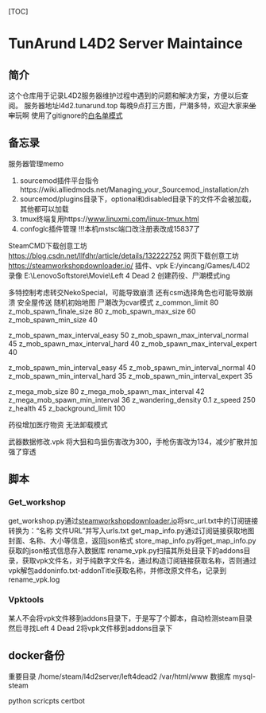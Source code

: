 [TOC]

# TunArund L4D2 Server Maintaince

## 简介
这个仓库用于记录L4D2服务器维护过程中遇到的问题和解决方案，方便以后查阅。
服务器地址l4d2.tunarund.top
每晚9点打三方图，尸潮多特，欢迎大家来~~坐牢~~玩啊
使用了gitignore的[白名单模式](https://cn.linux-console.net/?p=7733)

## 备忘录
服务器管理memo
1. sourcemod插件平台指令https://wiki.alliedmods.net/Managing_your_Sourcemod_installation/zh
2. sourcemod/plugins目录下，optional和disabled目录下的文件不会被加载，其他都可以加载
3. tmux终端复用https://www.linuxmi.com/linux-tmux.html
4. confoglc插件管理
!!!本机mstsc端口改注册表改成15837了

SteamCMD下载创意工坊 https://blog.csdn.net/llfdhr/article/details/132222752
网页下载创意工坊 https://steamworkshopdownloader.io/
插件、vpk E:/yincang/Games/L4D2
录像 E:\LenovoSoftstore\Movie\Left 4 Dead 2
创建药役、尸潮模式ing

多特控制考虑转交NekoSpecial，可能导致崩溃
还有csm选择角色也可能导致崩溃
安全屋传送
随机初始地图
尸潮改为cvar模式
z_common_limit                          80
z_mob_spawn_finale_size                  80
z_mob_spawn_max_size                     60
z_mob_spawn_min_size                     40

z_mob_spawn_max_interval_easy            50
z_mob_spawn_max_interval_normal          45
z_mob_spawn_max_interval_hard            40
z_mob_spawn_max_interval_expert          40
        
z_mob_spawn_min_interval_easy            45
z_mob_spawn_min_interval_normal          40
z_mob_spawn_min_interval_hard            35
z_mob_spawn_min_interval_expert          35

z_mega_mob_size                          80
z_mega_mob_spawn_max_interval            42
z_mega_mob_spawn_min_interval            36
z_wandering_density 		         0.1
z_speed 250
z_health 45
z_background_limit 100

药役增加医疗物资
无法卸载模式

武器数据修改.vpk
将大狙和鸟狙伤害改为300，手枪伤害改为134，减少扩散并加强了穿透

## 脚本
### Get_workshop
get_workshop.py通过[steamworkshopdownloader.io](https://steamworkshopdownloader.io/)将src_url.txt中的订阅链接转换为：“名称 文件URL”并写入urls.txt
get_map_info.py通过订阅链接获取地图封面、名称、大小等信息，返回json格式
store_map_info.py将get_map_info.py获取的json格式信息存入数据库
rename_vpk.py扫描其所处目录下的addons目录，获取vpk文件名，对于纯数字文件名，通过构造订阅链接获取名称，否则通过vpk解包addoninfo.txt-addonTitle获取名称，并修改原文件名，记录到rename_vpk.log
### Vpktools
某人不会将vpk文件移到addons目录下，于是写了个脚本，自动检测steam目录然后寻找Left 4 Dead 2将vpk文件移到addons目录下
## docker备份
重要目录
/home/steam/l4d2server/left4dead2
/var/html/www
数据库
mysql-steam

python scricpts
certbot
